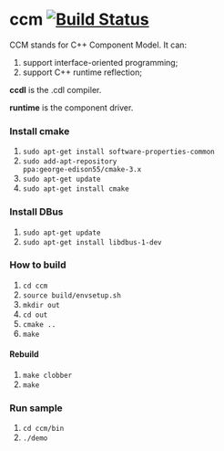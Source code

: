 # ccm [![Build Status](https://travis-ci.org/jingcao80/ccm.svg?branch=master)](https://travis-ci.org/jingcao80/ccm)

CCM stands for C++ Component Model. It can:
1. support interface-oriented programming;
2. support C++ runtime reflection;

**ccdl** is the .cdl compiler.

**runtime** is the component driver.

### Install cmake
1. <code>sudo apt-get install software-properties-common</code>
2. <code>sudo add-apt-repository ppa:george-edison55/cmake-3.x</code>
3. <code>sudo apt-get update</code>
4. <code>sudo apt-get install cmake</code>

### Install DBus
1. <code>sudo apt-get update</code>
2. <code>sudo apt-get install libdbus-1-dev</code>

### How to build
1. <code>cd ccm</code>
2. <code>source build/envsetup.sh</code>
2. <code>mkdir out</code>
3. <code>cd out</code>
4. <code>cmake ..</code>
5. <code>make</code>

#### Rebuild
1. <code>make clobber</code>
2. <code>make</code>

### Run sample
1. <code>cd ccm/bin</code>
2. <code>./demo</code>
